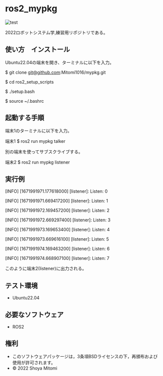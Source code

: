 # ros2_mypkg
![test](https://github.com/Mitomi1016/mypkg/actions/workflows/test.yml/badge.svg)

2022ロボットシステム学,練習用リポジトリである。

## 使い方　インストール

Ubuntu22.04の端末を開き、ターミナルに以下を入力。

$ git clone git@github.com:Mitomi1016/mypkg.git

$ cd ros2_setup_scripts

$ ./setup.bash

$ source ~/.bashrc

## 起動する手順

端末1のターミナルに以下を入力。

端末1 $ ros2 run mypkg talker

別の端末を使ってサブスクライブする。

端末2 $ ros2 run mypkg listener

## 実行例

[INFO] [1671991971.177618000] [listener]: Listen: 0

[INFO] [1671991971.669417200] [listener]: Listen: 1

[INFO] [1671991972.169457200] [listener]: Listen: 2

[INFO] [1671991972.669297400] [listener]: Listen: 3

[INFO] [1671991973.169653400] [listener]: Listen: 4

[INFO] [1671991973.669616100] [listener]: Listen: 5

[INFO] [1671991974.169463200] [listener]: Listen: 6

[INFO] [1671991974.668907100] [listener]: Listen: 7

このように端末2(listener)に出力される。

## テスト環境
* Ubuntu22.04

## 必要なソフトウェア
* ROS2

## 権利
* このソフトウェアパッケージは，3条項BSDライセンスの下，再頒布および使用が許可されます。
* © 2022 Shoya Mitomi

